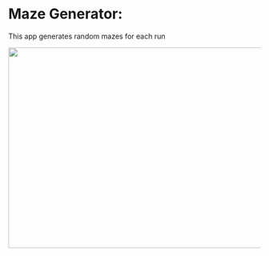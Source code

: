 <h1>Maze Generator: </h1>
<p>This app generates random mazes for each run</p>


<img src=".\2022-02-01 01-04-54_Trim.gif" width="700" height="400" />
